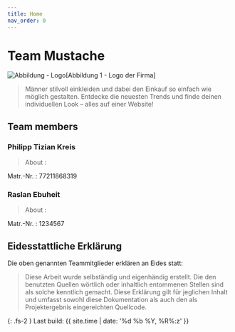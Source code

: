 ```yaml
---
title: Home
nav_order: 0
---
```




# Team Mustache 

![Abbildung - Logo ](../assets/images/mustache_logo.jpg)[Abbildung 1 - Logo der Firma]



>Männer stilvoll einkleiden und dabei den Einkauf so einfach wie möglich gestalten. Entdecke die neuesten Trends und finde deinen individuellen Look – alles auf einer Website!

## Team members

### Philipp Tizian Kreis

>About : 

Matr.-Nr.
: 77211868319

### Raslan Ebuheit

>About : 

Matr.-Nr.
: 1234567

## Eidesstattliche Erklärung

Die oben genannten Teammitglieder erklären an Eides statt:

> Diese Arbeit wurde selbständig und eigenhändig erstellt. Die den benutzten Quellen wörtlich oder inhaltlich entommenen Stellen sind als solche kenntlich gemacht. Diese Erklärung gilt für jeglichen Inhalt und umfasst sowohl diese Dokumentation als auch den als Projektergebnis eingereichten Quellcode.

{: .fs-2 }
Last build: {{ site.time | date: '%d %b %Y, %R%:z' }}